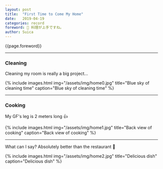 ```yaml
---
layout: post
title:  "First Time to Come My Home"
date:   2019-04-19
categories: record
foreword: 🍚 料理が上手ですね。
author: Suica
---
```


{{page.foreword}}

---
### Cleaning

Cleaning my room is really a big project...

{% include images.html img="/assets/img/home0.jpg" title="Blue sky of cleaning time" caption="Blue sky of cleaning time" %}

---
### Cooking

My GF's leg is 2 meters long 👍

{% include images.html img="/assets/img/home1.jpg" title="Back view of cooking" caption="Back view of cooking" %}

---

What can I say?  Absolutely better than the restaurant 🌈

{% include images.html img="/assets/img/home2.jpg" title="Delicious dish" caption="Delicious dish" %}
